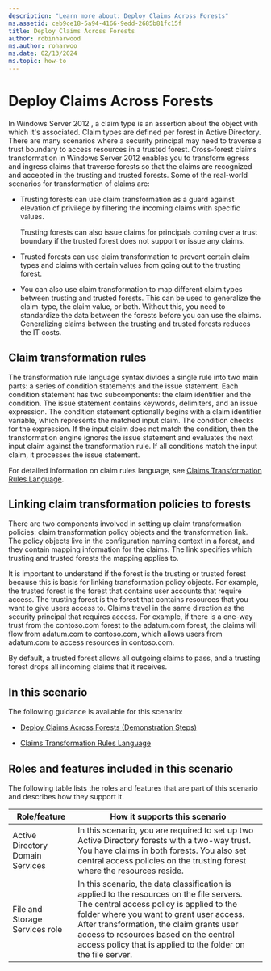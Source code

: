 ```yaml
---
description: "Learn more about: Deploy Claims Across Forests"
ms.assetid: ceb9ce18-5a94-4166-9edd-2685b81fc15f
title: Deploy Claims Across Forests
author: robinharwood
ms.author: roharwoo
ms.date: 02/13/2024
ms.topic: how-to
---
```


# Deploy Claims Across Forests

In  Windows Server 2012 , a claim type is an assertion about the object with which it's associated. Claim types are defined per forest in Active Directory. There are many scenarios where a security principal may need to traverse a trust boundary to access resources in a trusted forest. Cross-forest claims transformation in  Windows Server 2012  enables you to transform egress and ingress claims that traverse forests so that the claims are recognized and accepted in the trusting and trusted forests. Some of the real-world scenarios for transformation of claims are:

-   Trusting forests can use claim transformation as a guard against elevation of privilege by filtering the incoming claims with specific values.

    Trusting forests can also issue claims for principals coming over a trust boundary if the trusted forest does not support or issue any claims.

-   Trusted forests can use claim transformation to prevent certain claim types and claims with certain values from going out to the trusting forest.

-   You can also use claim transformation to map different claim types between trusting and trusted forests. This can be used to generalize the claim-type, the claim value, or both. Without this, you need to standardize the data between the forests before you can use the claims. Generalizing claims between the trusting and trusted forests reduces the IT costs.

## Claim transformation rules
The transformation rule language syntax divides a single rule into two main parts: a series of condition statements and the issue statement. Each condition statement has two subcomponents: the claim identifier and the condition. The issue statement contains keywords, delimiters, and an issue expression. The condition statement optionally begins with a claim identifier variable, which represents the matched input claim. The condition checks for the expression. If the input claim does not match the condition, then the transformation engine ignores the issue statement and evaluates the next input claim against the transformation rule. If all conditions match the input claim, it processes the issue statement.

For detailed information on claim rules language, see [Claims Transformation Rules Language](Claims-Transformation-Rules-Language.md).

## Linking claim transformation policies to forests
There are two components involved in setting up claim transformation policies: claim transformation policy objects and the transformation link. The policy objects live in the configuration naming context in a forest, and they contain mapping information for the claims. The link specifies which trusting and trusted forests the mapping applies to.

It is important to understand if the forest is the trusting or trusted forest because this is basis for linking transformation policy objects. For example, the trusted forest is the forest that contains user accounts that require access. The trusting forest is the forest that contains resources that you want to give users access to. Claims travel in the same direction as the security principal that requires access. For example, if there is a one-way trust from the contoso.com forest to the adatum.com forest, the claims will flow from adatum.com to contoso.com, which allows users from adatum.com to access resources in contoso.com.

By default, a trusted forest allows all outgoing claims to pass, and a trusting forest drops all incoming claims that it receives.

## In this scenario
The following guidance is available for this scenario:

-   [Deploy Claims Across Forests &#40;Demonstration Steps&#41;](Deploy-Claims-Across-Forests--Demonstration-Steps-.md)

-   [Claims Transformation Rules Language](Claims-Transformation-Rules-Language.md)

## <a name="BKMK_NEW"></a>Roles and features included in this scenario
The following table lists the roles and features that are part of this scenario and describes how they support it.

|Role/feature|How it supports this scenario|
|-----------------|---------------------------------|
|Active Directory Domain Services|In this scenario, you are required to set up two Active Directory forests with a two-way trust. You have claims in both forests. You also set central access policies on the trusting forest where the resources reside.|
|File and Storage Services role|In this scenario, the data classification is applied to the resources on the file servers. The central access policy is applied to the folder where you want to grant user access. After transformation, the claim grants user access to resources based on the central access policy that is applied to the folder on the file server.|



